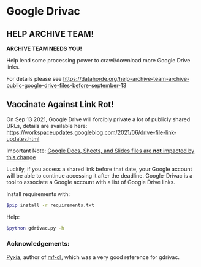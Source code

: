 # Google Drivac

## HELP ARCHIVE TEAM!
**ARCHIVE TEAM NEEDS YOU!**

Help lend some processing power to crawl/download more Google Drive links.

For details please see https://datahorde.org/help-archive-team-archive-public-google-drive-files-before-september-13

## Vaccinate Against Link Rot!
On Sep 13 2021, Google Drive will forcibly private a lot of publicly shared URLs, details are available here:
https://workspaceupdates.googleblog.com/2021/06/drive-file-link-updates.html

Important Note: [Google Docs, Sheets, and Slides files are **not** impacted by this change](https://support.google.com/a/answer/10685032)

Luckily, if you access a shared link before that date, your Google account will be able to continue accessing it after the deadline. Google-Drivac is a tool to associate a Google account with a list of Google Drive links.

Install requirements with:
```bash
$pip install -r requirements.txt
```
Help:
```bash
$python gdrivac.py -h
```

### Acknowledgements:
[Pyxia](https://github.com/Pyxia-Code), author of [mf-dl](https://gitgud.io/Pyxia/mf-dl/-/blob/master/mfdl.py), which was a very good reference for gdrivac.
